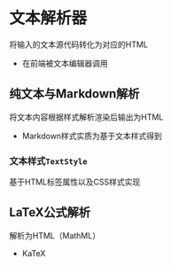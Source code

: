 # 文本解析器

将输入的文本源代码转化为对应的HTML
- 在前端被文本编辑器调用



## 纯文本与Markdown解析

将文本内容根据样式解析渲染后输出为HTML

- Markdown样式实质为基于文本样式得到

### 文本样式`TextStyle`

基于HTML标签属性以及CSS样式实现

## LaTeX公式解析

解析为HTML（MathML）

- KaTeX


